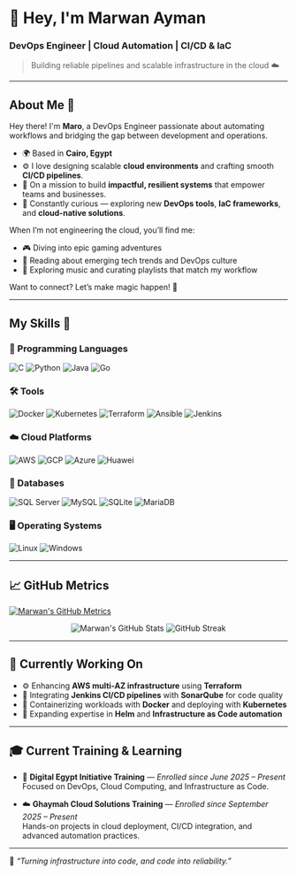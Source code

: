 # 👋 Hey, I'm Marwan Ayman  
### DevOps Engineer | Cloud Automation | CI/CD & IaC  
> Building reliable pipelines and scalable infrastructure in the cloud ☁️  

---

## About Me 🌟  
Hey there! I'm **Maro**, a DevOps Engineer passionate about automating workflows and bridging the gap between development and operations.  

* 🌍 Based in **Cairo, Egypt**  
* ⚙️ I love designing scalable **cloud environments** and crafting smooth **CI/CD pipelines**.  
* 🚀 On a mission to build **impactful, resilient systems** that empower teams and businesses.  
* 🧠 Constantly curious — exploring new **DevOps tools**, **IaC frameworks**, and **cloud-native solutions**.

When I’m not engineering the cloud, you’ll find me:  
* 🎮 Diving into epic gaming adventures  
* 📖 Reading about emerging tech trends and DevOps culture  
* 🎵 Exploring music and curating playlists that match my workflow  

Want to connect? Let’s make magic happen! 🌈  

---

## My Skills 🚀  

### 🚀 Programming Languages  
<p>
  <img src="https://img.shields.io/badge/C-A8B9CC?style=for-the-badge&logo=c&logoColor=white" alt="C" />
  <img src="https://img.shields.io/badge/Python-3670A0?style=for-the-badge&logo=python&logoColor=ffdd54" alt="Python" />
  <img src="https://img.shields.io/badge/Java-ED8B00?style=for-the-badge&logo=openjdk&logoColor=white" alt="Java" />
  <img src="https://img.shields.io/badge/Go-00ADD8?style=for-the-badge&logo=go&logoColor=white" alt="Go" />
</p>

### 🛠️ Tools  
<p>
  <img src="https://img.shields.io/badge/Docker-2496ED?style=for-the-badge&logo=docker&logoColor=white" alt="Docker" />
  <img src="https://img.shields.io/badge/Kubernetes-326CE5?style=for-the-badge&logo=kubernetes&logoColor=white" alt="Kubernetes" />
  <img src="https://img.shields.io/badge/Terraform-7B42BC?style=for-the-badge&logo=terraform&logoColor=white" alt="Terraform" />
  <img src="https://img.shields.io/badge/Ansible-EE0000?style=for-the-badge&logo=ansible&logoColor=white" alt="Ansible" />
  <img src="https://img.shields.io/badge/Jenkins-D24939?style=for-the-badge&logo=jenkins&logoColor=white" alt="Jenkins" />
</p>

### ☁️ Cloud Platforms  
<p>
  <img src="https://custom-icon-badges.demolab.com/badge/AWS-FF9900?style=for-the-badge&logo=aws&logoColor=white" alt="AWS" />
  <img src="https://img.shields.io/badge/GCP-4285F4?style=for-the-badge&logo=googlecloud&logoColor=white" alt="GCP" />
  <img src="https://custom-icon-badges.demolab.com/badge/Azure-0078D4?style=for-the-badge&logo=microsoftazure&logoColor=white" alt="Azure" />
  <img src="https://img.shields.io/badge/Huawei-FF0000?style=for-the-badge&logo=huawei&logoColor=white" alt="Huawei" />
</p>

### 💾 Databases  
<p>
  <img src="https://custom-icon-badges.demolab.com/badge/SQL_Server-0078D4?style=for-the-badge&logo=mssqlserver-white&logoColor=white" alt="SQL Server" />
  <img src="https://img.shields.io/badge/MySQL-4479A1?style=for-the-badge&logo=mysql&logoColor=white" alt="MySQL" />
  <img src="https://img.shields.io/badge/SQLite-07405E?style=for-the-badge&logo=sqlite&logoColor=white" alt="SQLite" />
  <img src="https://img.shields.io/badge/MariaDB-003545?style=for-the-badge&logo=mariadb&logoColor=white" alt="MariaDB" />
</p>

### 🖥️ Operating Systems  
<p>
  <img src="https://img.shields.io/badge/Linux-FCC624?style=for-the-badge&logo=linux&logoColor=black" alt="Linux" />
  <img src="https://custom-icon-badges.demolab.com/badge/Windows-0078D6?style=for-the-badge&logo=windows11&logoColor=white" alt="Windows" />
</p>

---

## 📈 GitHub Metrics  
[![Marwan's GitHub Metrics](https://github-readme-activity-graph.vercel.app/graph?username=maroayman&theme=react-dark)](https://github.com/ashutosh00710/github-readme-activity-graph)

<p align="center">
  <img src="https://github-readme-stats.vercel.app/api?username=maroayman&show_icons=true&theme=tokyonight" alt="Marwan's GitHub Stats" />
  <img src="https://github-readme-streak-stats-eight.vercel.app/?user=maroayman&theme=tokyonight&hide_border=true" alt="GitHub Streak" />
</p>

---

## 🧠 Currently Working On  
* ⚙️ Enhancing **AWS multi-AZ infrastructure** using **Terraform**  
* 🚀 Integrating **Jenkins CI/CD pipelines** with **SonarQube** for code quality  
* 🐳 Containerizing workloads with **Docker** and deploying with **Kubernetes**  
* 🧩 Expanding expertise in **Helm** and **Infrastructure as Code automation**

---

## 🎓 Current Training & Learning  
* 📘 **Digital Egypt Initiative Training** — *Enrolled since June 2025 – Present*  
  Focused on DevOps, Cloud Computing, and Infrastructure as Code.  

* ☁️ **Ghaymah Cloud Solutions Training** — *Enrolled since September 2025 – Present*  
  Hands-on projects in cloud deployment, CI/CD integration, and advanced automation practices.  

---

💬 _“Turning infrastructure into code, and code into reliability.”_  
